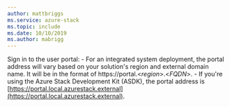 ```yaml
---
author: mattbriggs
ms.service: azure-stack 
ms.topic: include
ms.date: 10/10/2019
ms.author: mabrigg
---
```


Sign in to the user portal:
    - For an integrated system deployment, the portal address will vary based on your solution's region and external domain name. It will be in the format of https://portal.&lt;*region*&gt;.&lt;*FQDN*&gt;.
    - If you're using the Azure Stack Development Kit (ASDK), the portal address is [https://portal.local.azurestack.external](https://portal.local.azurestack.external).